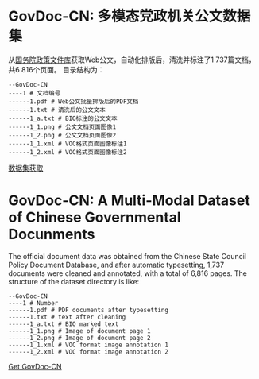 # GovDoc-CN: 多模态党政机关公文数据集
从[国务院政策文件库](http://www.gov.cn/zhengce/zhengcewenjianku/index.htm)获取Web公文，自动化排版后，清洗并标注了1 737篇文档，共6 816个页面。
目录结构为：
```
--GovDoc-CN
----1 # 文档编号
------1.pdf # Web公文批量排版后的PDF文档
------1.txt # 清洗后的公文文本
------1_a.txt # BIO标注的公文文本
------1_1.png # 公文文档页面图像1
------1_2.png # 公文文档页面图像2
------1_1.xml # VOC格式页面图像标注1
------1_2.xml # VOC格式页面图像标注2
```
[数据集获取](https://share.weiyun.com/6xOi3akN)
# GovDoc-CN: A Multi-Modal Dataset of Chinese Governmental Docunments
The official document data was obtained from the Chinese State Council Policy Document Database, and after automatic typesetting, 1,737 documents were cleaned and annotated, with a total of 6,816 pages.
The structure of the dataset directory is like:
```
--GovDoc-CN
----1 # Number
------1.pdf # PDF documents after typesetting
------1.txt # text after cleaning
------1_a.txt # BIO marked text
------1_1.png # Image of document page 1
------1_2.png # Image of document page 2
------1_1.xml # VOC format image annotation 1
------1_2.xml # VOC format image annotation 2
```
[Get GovDoc-CN](https://share.weiyun.com/6xOi3akN)
